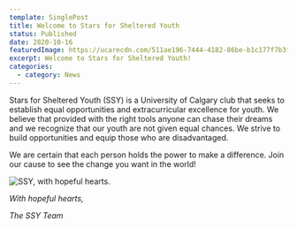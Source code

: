 ```yaml
---
template: SinglePost
title: Welcome to Stars for Sheltered Youth
status: Published
date: 2020-10-16
featuredImage: https://ucarecdn.com/511ae196-7444-4182-86be-b1c177f7b3fa/
excerpt: Welcome to Stars for Sheltered Youth!
categories:
  - category: News
---
```

Stars for Sheltered Youth (SSY) is a University of Calgary club that seeks to establish equal opportunities and extracurricular excellence for youth. We believe that provided with the right tools anyone can chase their dreams and we recognize that our youth are not given equal chances. We strive to build opportunities and equip those who are disadvantaged.

We are certain that each person holds the power to make a difference. Join our cause to see the change you want in the world!

![SSY, with hopeful hearts.](https://ucarecdn.com/4403fd67-f64a-4cc0-be89-16c8d4c5081e/ "Stars for Sheltered Youth")

*With hopeful hearts,*

 *The SSY Team*